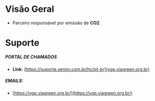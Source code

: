 # Visão Geral

- Parceiro responsável por emissão de **CO2**.

# Suporte 

##### PORTAL DE CHAMADOS

-  **Link:** [https://suporte.senior.com.br/hc/pt-br](vgp.viagreen.org.br)

##### EMAILS:
 - [https://vgp.viagreen.org.br/](https://vgp.viagreen.org.br/)